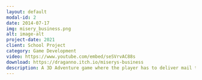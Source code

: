 ```yaml
---
layout: default
modal-id: 2
date: 2014-07-17
img: misery_business.png
alt: image-alt
project-date: 2021
client: School Project
category: Game Development
video: https://www.youtube.com/embed/seSVrvAC88s
download: https://draganno.itch.io/miserys-business
description: A 3D Adventure game where the player has to deliver mail to check points without being spotted by an ever searching spotlight.
---
```

